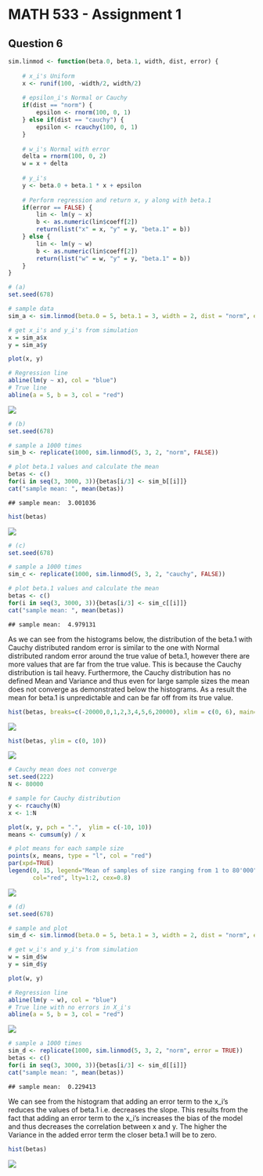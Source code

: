 MATH 533 - Assignment 1
================

## Question 6

``` r
sim.linmod <- function(beta.0, beta.1, width, dist, error) {
    
    # x_i's Uniform
    x <- runif(100, -width/2, width/2)
    
    # epsilon_i's Normal or Cauchy
    if(dist == "norm") {
        epsilon <- rnorm(100, 0, 1)
    } else if(dist == "cauchy") {
        epsilon <- rcauchy(100, 0, 1)
    }
    
    # w_i's Normal with error
    delta = rnorm(100, 0, 2)
    w = x + delta
    
    # y_i's
    y <- beta.0 + beta.1 * x + epsilon
    
    # Perform regression and return x, y along with beta.1
    if(error == FALSE) {
        lin <- lm(y ~ x)
        b <- as.numeric(lin$coeff[2])
        return(list("x" = x, "y" = y, "beta.1" = b))
    } else {
        lin <- lm(y ~ w)
        b <- as.numeric(lin$coeff[2])
        return(list("w" = w, "y" = y, "beta.1" = b))
    }
}
```

``` r
# (a)
set.seed(678)

# sample data
sim_a <- sim.linmod(beta.0 = 5, beta.1 = 3, width = 2, dist = "norm", error = FALSE)

# get x_i's and y_i's from simulation
x = sim_a$x
y = sim_a$y

plot(x, y)

# Regression line
abline(lm(y ~ x), col = "blue") 
# True line
abline(a = 5, b = 3, col = "red") 
```

![](A1_files/figure-html/unnamed-chunk-2-1.png)<!-- -->

``` r
# (b)
set.seed(678)

# sample a 1000 times
sim_b <- replicate(1000, sim.linmod(5, 3, 2, "norm", FALSE))

# plot beta.1 values and calculate the mean
betas <- c()
for(i in seq(3, 3000, 3)){betas[i/3] <- sim_b[[i]]}
cat("sample mean: ", mean(betas))
```

    ## sample mean:  3.001036

``` r
hist(betas)
```

![](A1_files/figure-html/unnamed-chunk-3-1.png)<!-- -->

``` r
# (c)
set.seed(678)

# sample a 1000 times
sim_c <- replicate(1000, sim.linmod(5, 3, 2, "cauchy", FALSE))

# plot beta.1 values and calculate the mean
betas <- c()
for(i in seq(3, 3000, 3)){betas[i/3] <- sim_c[[i]]}
cat("sample mean: ", mean(betas))
```

    ## sample mean:  4.979131

As we can see from the histograms below, the distribution of the beta.1
with Cauchy distributed random error is similar to the one with Normal
distributed random error around the true value of beta.1, however there
are more values that are far from the true value. This is because the
Cauchy distribution is tail heavy. Furthermore, the Cauchy distribution
has no defined Mean and Variance and thus even for large sample sizes
the mean does not converge as demonstrated below the histograms. As a
result the mean for beta.1 is unpredictable and can be far off from its
true
value.

``` r
hist(betas, breaks=c(-20000,0,1,2,3,4,5,6,20000), xlim = c(0, 6), main="Histogram of betas around true value")
```

![](A1_files/figure-html/unnamed-chunk-5-1.png)<!-- -->

``` r
hist(betas, ylim = c(0, 10))
```

![](A1_files/figure-html/unnamed-chunk-5-2.png)<!-- -->

``` r
# Cauchy mean does not converge
set.seed(222)
N <- 80000

# sample for Cauchy distribution
y <- rcauchy(N)
x <- 1:N

plot(x, y, pch = ".",  ylim = c(-10, 10))
means <- cumsum(y) / x

# plot means for each sample size
points(x, means, type = "l", col = "red")
par(xpd=TRUE)
legend(0, 15, legend="Mean of samples of size ranging from 1 to 80'000",
       col="red", lty=1:2, cex=0.8)
```

![](A1_files/figure-html/unnamed-chunk-6-1.png)<!-- -->

``` r
# (d) 
set.seed(678)

# sample and plot
sim_d <- sim.linmod(beta.0 = 5, beta.1 = 3, width = 2, dist = "norm", error = TRUE)

# get w_i's and y_i's from simulation
w = sim_d$w
y = sim_d$y

plot(w, y)

# Regression line
abline(lm(y ~ w), col = "blue") 
# True line with no errors in X_i's
abline(a = 5, b = 3, col = "red") 
```

![](A1_files/figure-html/unnamed-chunk-7-1.png)<!-- -->

``` r
# sample a 1000 times
sim_d <- replicate(1000, sim.linmod(5, 3, 2, "norm", error = TRUE))
betas <- c()
for(i in seq(3, 3000, 3)){betas[i/3] <- sim_d[[i]]}
cat("sample mean: ", mean(betas))
```

    ## sample mean:  0.229413

We can see from the histogram that adding an error term to the x\_i’s
reduces the values of beta.1 i.e. decreases the slope. This results from
the fact that adding an error term to the x\_i’s increases the bias of
the model and thus decreases the correlation between x and y. The higher
the Variance in the added error term the closer beta.1 will be to zero.

``` r
hist(betas)
```

![](A1_files/figure-html/unnamed-chunk-8-1.png)<!-- -->
